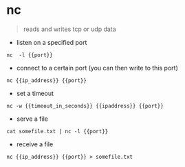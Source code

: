 # nc

> reads and writes tcp or udp data

- listen on a specified port

`nc  -l {{port}}`

- connect to a certain port (you can then write to this port)

`nc {{ip_address}} {{port}}`

- set a timeout 

`nc -w {{timeout_in_seconds}} {{ipaddress}} {{port}}`

- serve a file

`cat somefile.txt | nc -l {{port}}`

- receive a file

`nc {{ip_address}} {{port}} > somefile.txt`
